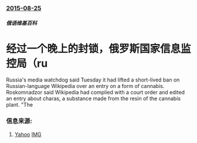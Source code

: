 ### [2015-08-25](/news/2015/08/25/index.md)

##### 俄语维基百科
#  经过一个晚上的封锁，俄罗斯国家信息监控局（ru 

Russia's media watchdog said Tuesday it had lifted a short-lived ban on Russian-language Wikipedia over an entry on a form of cannabis. Roskomnadzor said Wikipedia had complied with a court order and edited an entry about charas, a substance made from the resin of the cannabis plant. "The


### 信息来源:

1. [Yahoo](http://news.yahoo.com/russia-lifts-wikipedia-ban-edits-drugs-entry-114930722.html) [IMG](https://s.yimg.com/uu/api/res/1.2/5f7QR0qMCaNiHkNnaEuAqQ--~B/aD02ODE7dz0xMDI0O3NtPTE7YXBwaWQ9eXRhY2h5b24-/http://media.zenfs.com/en_us/News/afp.com/7e6e144c59ce1a5f9229406a25df6182d328d692.jpg)
